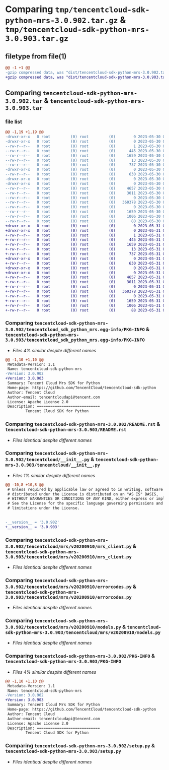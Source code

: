 # Comparing `tmp/tencentcloud-sdk-python-mrs-3.0.902.tar.gz` & `tmp/tencentcloud-sdk-python-mrs-3.0.903.tar.gz`

## filetype from file(1)

```diff
@@ -1 +1 @@
-gzip compressed data, was "dist/tencentcloud-sdk-python-mrs-3.0.902.tar", last modified: Tue May 30 00:28:13 2023, max compression
+gzip compressed data, was "dist/tencentcloud-sdk-python-mrs-3.0.903.tar", last modified: Wed May 31 02:16:17 2023, max compression
```

## Comparing `tencentcloud-sdk-python-mrs-3.0.902.tar` & `tencentcloud-sdk-python-mrs-3.0.903.tar`

### file list

```diff
@@ -1,19 +1,19 @@
-drwxr-xr-x   0 root         (0) root         (0)        0 2023-05-30 00:28:13.000000 tencentcloud-sdk-python-mrs-3.0.902/
-drwxr-xr-x   0 root         (0) root         (0)        0 2023-05-30 00:28:13.000000 tencentcloud-sdk-python-mrs-3.0.902/tencentcloud_sdk_python_mrs.egg-info/
--rw-r--r--   0 root         (0) root         (0)        1 2023-05-30 00:28:13.000000 tencentcloud-sdk-python-mrs-3.0.902/tencentcloud_sdk_python_mrs.egg-info/dependency_links.txt
--rw-r--r--   0 root         (0) root         (0)      445 2023-05-30 00:28:13.000000 tencentcloud-sdk-python-mrs-3.0.902/tencentcloud_sdk_python_mrs.egg-info/SOURCES.txt
--rw-r--r--   0 root         (0) root         (0)     1659 2023-05-30 00:28:13.000000 tencentcloud-sdk-python-mrs-3.0.902/tencentcloud_sdk_python_mrs.egg-info/PKG-INFO
--rw-r--r--   0 root         (0) root         (0)       13 2023-05-30 00:28:13.000000 tencentcloud-sdk-python-mrs-3.0.902/tencentcloud_sdk_python_mrs.egg-info/top_level.txt
--rw-r--r--   0 root         (0) root         (0)      737 2023-05-30 00:28:13.000000 tencentcloud-sdk-python-mrs-3.0.902/README.rst
-drwxr-xr-x   0 root         (0) root         (0)        0 2023-05-30 00:28:13.000000 tencentcloud-sdk-python-mrs-3.0.902/tencentcloud/
--rw-r--r--   0 root         (0) root         (0)      630 2023-05-30 00:28:13.000000 tencentcloud-sdk-python-mrs-3.0.902/tencentcloud/__init__.py
-drwxr-xr-x   0 root         (0) root         (0)        0 2023-05-30 00:28:13.000000 tencentcloud-sdk-python-mrs-3.0.902/tencentcloud/mrs/
-drwxr-xr-x   0 root         (0) root         (0)        0 2023-05-30 00:28:13.000000 tencentcloud-sdk-python-mrs-3.0.902/tencentcloud/mrs/v20200910/
--rw-r--r--   0 root         (0) root         (0)     4657 2023-05-30 00:28:13.000000 tencentcloud-sdk-python-mrs-3.0.902/tencentcloud/mrs/v20200910/mrs_client.py
--rw-r--r--   0 root         (0) root         (0)     3011 2023-05-30 00:28:13.000000 tencentcloud-sdk-python-mrs-3.0.902/tencentcloud/mrs/v20200910/errorcodes.py
--rw-r--r--   0 root         (0) root         (0)        0 2023-05-30 00:28:13.000000 tencentcloud-sdk-python-mrs-3.0.902/tencentcloud/mrs/v20200910/__init__.py
--rw-r--r--   0 root         (0) root         (0)   360378 2023-05-30 00:28:13.000000 tencentcloud-sdk-python-mrs-3.0.902/tencentcloud/mrs/v20200910/models.py
--rw-r--r--   0 root         (0) root         (0)        0 2023-05-30 00:28:13.000000 tencentcloud-sdk-python-mrs-3.0.902/tencentcloud/mrs/__init__.py
--rw-r--r--   0 root         (0) root         (0)     1659 2023-05-30 00:28:13.000000 tencentcloud-sdk-python-mrs-3.0.902/PKG-INFO
--rw-r--r--   0 root         (0) root         (0)     1006 2023-05-30 00:28:13.000000 tencentcloud-sdk-python-mrs-3.0.902/setup.py
--rw-r--r--   0 root         (0) root         (0)       88 2023-05-30 00:28:13.000000 tencentcloud-sdk-python-mrs-3.0.902/setup.cfg
+drwxr-xr-x   0 root         (0) root         (0)        0 2023-05-31 02:16:17.000000 tencentcloud-sdk-python-mrs-3.0.903/
+drwxr-xr-x   0 root         (0) root         (0)        0 2023-05-31 02:16:17.000000 tencentcloud-sdk-python-mrs-3.0.903/tencentcloud_sdk_python_mrs.egg-info/
+-rw-r--r--   0 root         (0) root         (0)        1 2023-05-31 02:16:17.000000 tencentcloud-sdk-python-mrs-3.0.903/tencentcloud_sdk_python_mrs.egg-info/dependency_links.txt
+-rw-r--r--   0 root         (0) root         (0)      445 2023-05-31 02:16:17.000000 tencentcloud-sdk-python-mrs-3.0.903/tencentcloud_sdk_python_mrs.egg-info/SOURCES.txt
+-rw-r--r--   0 root         (0) root         (0)     1659 2023-05-31 02:16:17.000000 tencentcloud-sdk-python-mrs-3.0.903/tencentcloud_sdk_python_mrs.egg-info/PKG-INFO
+-rw-r--r--   0 root         (0) root         (0)       13 2023-05-31 02:16:17.000000 tencentcloud-sdk-python-mrs-3.0.903/tencentcloud_sdk_python_mrs.egg-info/top_level.txt
+-rw-r--r--   0 root         (0) root         (0)      737 2023-05-31 02:16:17.000000 tencentcloud-sdk-python-mrs-3.0.903/README.rst
+drwxr-xr-x   0 root         (0) root         (0)        0 2023-05-31 02:16:17.000000 tencentcloud-sdk-python-mrs-3.0.903/tencentcloud/
+-rw-r--r--   0 root         (0) root         (0)      630 2023-05-31 02:16:17.000000 tencentcloud-sdk-python-mrs-3.0.903/tencentcloud/__init__.py
+drwxr-xr-x   0 root         (0) root         (0)        0 2023-05-31 02:16:17.000000 tencentcloud-sdk-python-mrs-3.0.903/tencentcloud/mrs/
+drwxr-xr-x   0 root         (0) root         (0)        0 2023-05-31 02:16:17.000000 tencentcloud-sdk-python-mrs-3.0.903/tencentcloud/mrs/v20200910/
+-rw-r--r--   0 root         (0) root         (0)     4657 2023-05-31 02:16:17.000000 tencentcloud-sdk-python-mrs-3.0.903/tencentcloud/mrs/v20200910/mrs_client.py
+-rw-r--r--   0 root         (0) root         (0)     3011 2023-05-31 02:16:17.000000 tencentcloud-sdk-python-mrs-3.0.903/tencentcloud/mrs/v20200910/errorcodes.py
+-rw-r--r--   0 root         (0) root         (0)        0 2023-05-31 02:16:17.000000 tencentcloud-sdk-python-mrs-3.0.903/tencentcloud/mrs/v20200910/__init__.py
+-rw-r--r--   0 root         (0) root         (0)   360378 2023-05-31 02:16:17.000000 tencentcloud-sdk-python-mrs-3.0.903/tencentcloud/mrs/v20200910/models.py
+-rw-r--r--   0 root         (0) root         (0)        0 2023-05-31 02:16:17.000000 tencentcloud-sdk-python-mrs-3.0.903/tencentcloud/mrs/__init__.py
+-rw-r--r--   0 root         (0) root         (0)     1659 2023-05-31 02:16:17.000000 tencentcloud-sdk-python-mrs-3.0.903/PKG-INFO
+-rw-r--r--   0 root         (0) root         (0)     1006 2023-05-31 02:16:17.000000 tencentcloud-sdk-python-mrs-3.0.903/setup.py
+-rw-r--r--   0 root         (0) root         (0)       88 2023-05-31 02:16:17.000000 tencentcloud-sdk-python-mrs-3.0.903/setup.cfg
```

### Comparing `tencentcloud-sdk-python-mrs-3.0.902/tencentcloud_sdk_python_mrs.egg-info/PKG-INFO` & `tencentcloud-sdk-python-mrs-3.0.903/tencentcloud_sdk_python_mrs.egg-info/PKG-INFO`

 * *Files 4% similar despite different names*

```diff
@@ -1,10 +1,10 @@
 Metadata-Version: 1.1
 Name: tencentcloud-sdk-python-mrs
-Version: 3.0.902
+Version: 3.0.903
 Summary: Tencent Cloud Mrs SDK for Python
 Home-page: https://github.com/TencentCloud/tencentcloud-sdk-python
 Author: Tencent Cloud
 Author-email: tencentcloudapi@tencent.com
 License: Apache License 2.0
 Description: ============================
         Tencent Cloud SDK for Python
```

### Comparing `tencentcloud-sdk-python-mrs-3.0.902/README.rst` & `tencentcloud-sdk-python-mrs-3.0.903/README.rst`

 * *Files identical despite different names*

### Comparing `tencentcloud-sdk-python-mrs-3.0.902/tencentcloud/__init__.py` & `tencentcloud-sdk-python-mrs-3.0.903/tencentcloud/__init__.py`

 * *Files 1% similar despite different names*

```diff
@@ -10,8 +10,8 @@
 # Unless required by applicable law or agreed to in writing, software
 # distributed under the License is distributed on an "AS IS" BASIS,
 # WITHOUT WARRANTIES OR CONDITIONS OF ANY KIND, either express or implied.
 # See the License for the specific language governing permissions and
 # limitations under the License.
 
 
-__version__ = '3.0.902'
+__version__ = '3.0.903'
```

### Comparing `tencentcloud-sdk-python-mrs-3.0.902/tencentcloud/mrs/v20200910/mrs_client.py` & `tencentcloud-sdk-python-mrs-3.0.903/tencentcloud/mrs/v20200910/mrs_client.py`

 * *Files identical despite different names*

### Comparing `tencentcloud-sdk-python-mrs-3.0.902/tencentcloud/mrs/v20200910/errorcodes.py` & `tencentcloud-sdk-python-mrs-3.0.903/tencentcloud/mrs/v20200910/errorcodes.py`

 * *Files identical despite different names*

### Comparing `tencentcloud-sdk-python-mrs-3.0.902/tencentcloud/mrs/v20200910/models.py` & `tencentcloud-sdk-python-mrs-3.0.903/tencentcloud/mrs/v20200910/models.py`

 * *Files identical despite different names*

### Comparing `tencentcloud-sdk-python-mrs-3.0.902/PKG-INFO` & `tencentcloud-sdk-python-mrs-3.0.903/PKG-INFO`

 * *Files 4% similar despite different names*

```diff
@@ -1,10 +1,10 @@
 Metadata-Version: 1.1
 Name: tencentcloud-sdk-python-mrs
-Version: 3.0.902
+Version: 3.0.903
 Summary: Tencent Cloud Mrs SDK for Python
 Home-page: https://github.com/TencentCloud/tencentcloud-sdk-python
 Author: Tencent Cloud
 Author-email: tencentcloudapi@tencent.com
 License: Apache License 2.0
 Description: ============================
         Tencent Cloud SDK for Python
```

### Comparing `tencentcloud-sdk-python-mrs-3.0.902/setup.py` & `tencentcloud-sdk-python-mrs-3.0.903/setup.py`

 * *Files identical despite different names*

